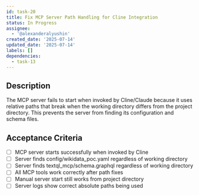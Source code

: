 ```yaml
---
id: task-20
title: Fix MCP Server Path Handling for Cline Integration
status: In Progress
assignee:
  - '@alexanderalyushin'
created_date: '2025-07-14'
updated_date: '2025-07-14'
labels: []
dependencies:
  - task-13
---
```


## Description

The MCP server fails to start when invoked by Cline/Claude because it uses relative paths that break when the working directory differs from the project directory. This prevents the server from finding its configuration and schema files.

## Acceptance Criteria

- [ ] MCP server starts successfully when invoked by Cline
- [ ] Server finds config/wikidata_poc.yaml regardless of working directory
- [ ] Server finds textql_mcp/schema.graphql regardless of working directory
- [ ] All MCP tools work correctly after path fixes
- [ ] Manual server start still works from project directory
- [ ] Server logs show correct absolute paths being used
